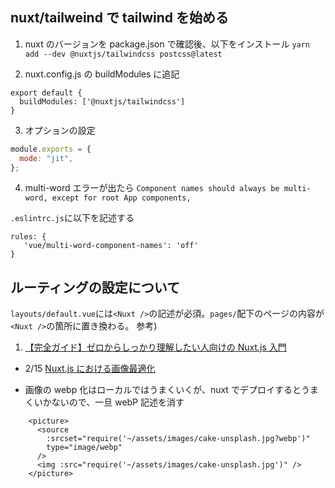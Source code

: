 ## nuxt/tailweind で tailwind を始める

1. nuxt のバージョンを package.json で確認後、以下をインストール
   `yarn add --dev @nuxtjs/tailwindcss postcss@latest`

2. nuxt.config.js の buildModules に追記

```
export default {
  buildModules: ['@nuxtjs/tailwindcss']
}
```

3. オプションの設定

```tailwind.config.js
module.exports = {
  mode: "jit",
};
```

4. multi-word エラーが出たら
   `Component names should always be multi-word, except for root App components,`

`.eslintrc.js`に以下を記述する

```JS
rules: {
   'vue/multi-word-component-names': 'off'
}
```

## ルーティングの設定について

`layouts/default.vue`には`<Nuxt />`の記述が必須。`pages/`配下のページの内容が`<Nuxt />`の箇所に置き換わる。
参考)

1.  [【完全ガイド】ゼロからしっかり理解したい人向けの Nuxt.js 入門](https://reffect.co.jp/vue/nuxt-js-first-step)

- 2/15 [Nuxt.js における画像最適化](https://zenn.dev/flat_ito/articles/38944280919eb3)

- 画像の webp 化はローカルではうまくいくが、nuxt でデプロイするとうまくいかないので、一旦 webP 記述を消す

```webP
    <picture>
      <source
        :srcset="require('~/assets/images/cake-unsplash.jpg?webp')"
        type="image/webp"
      />
      <img :src="require('~/assets/images/cake-unsplash.jpg')" />
    </picture>
```
